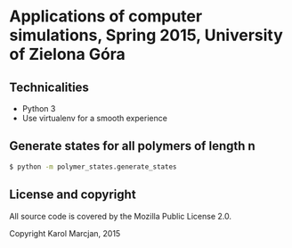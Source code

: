 # Applications of computer simulations, Spring 2015, University of Zielona Góra

## Technicalities

* Python 3
* Use virtualenv for a smooth experience

## Generate states for all polymers of length n

```bash
$ python -m polymer_states.generate_states
```

## License and copyright

All source code is covered by the Mozilla Public License 2.0.

Copyright Karol Marcjan, 2015
